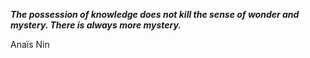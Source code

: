 _**The possession of knowledge does not kill the sense of wonder and mystery. There is always more mystery.**_

Anaïs Nin